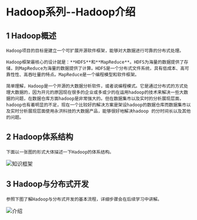 # Hadoop系列--Hadoop介绍
## **1 Hadoop概述**
    Hadoop项目的目标是建立一个可扩展开源软件框架，能够对大数据进行可靠的分布式处理。

    Hadoop框架最核心的设计就是：**HDFS**和**MapReduce**。HDFS为海量的数据提供了存储，则MapReduce为海量的数据提供了计算。HDFS是一个分布式文件系统，具有低成本、高可靠性性、高吞吐量的特点。MapReduce是一个编程模型和软件框架。

    简单理解，Hadoop是一个开源的大数据分析软件，或者说编程模式。它是通过分布式的方式处理大数据的，因为开元的原因现在很多的企业或多或少的在运用hadoop的技术来解决一些大数据的问题，在数据仓库方面hadoop是非常强大的。但在数据集市以及实时的分析展现层面，hadoop也有着明显的不足，现在一个比较好的解决方案是架设hadoop的数据仓库而数据集市以及实时分析展现层面使用永洪科技的大数据产品，能够很好地解决hadoop 的分时间长以及其他的问题。
## **2 Hadoop体系结构**

    下面以一张图的形式大体描述一下Hadoop的体系结构。

![知识框架](http://img.blog.csdn.net/20170717140628871?watermark/2/text/aHR0cDovL2Jsb2cuY3Nkbi5uZXQvcXFfMzM0Mjk5Njg=/font/5a6L5L2T/fontsize/400/fill/I0JBQkFCMA==/dissolve/70/gravity/SouthEast)
## **3 Hadoop与分布式开发**
    参照下图了解Hadoop与分布式开发的基本流程，详细步骤会在后续学习中讲解。





![介绍](http://img.blog.csdn.net/20170717140841683?watermark/2/text/aHR0cDovL2Jsb2cuY3Nkbi5uZXQvcXFfMzM0Mjk5Njg=/font/5a6L5L2T/fontsize/400/fill/I0JBQkFCMA==/dissolve/70/gravity/SouthEast)

